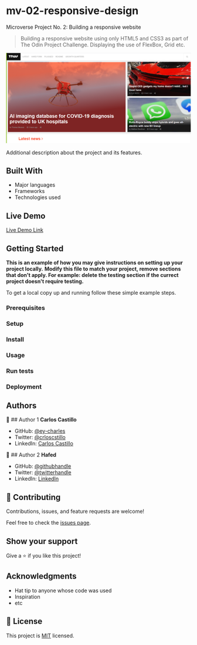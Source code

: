 # mv-02-responsive-design

Microverse Project No. 2: Building a responsive website

> Building a responsive website using only HTML5 and CSS3 as part of The Odin Project Challenge. Displaying the use of FlexBox, Grid etc.

![screenshot](./screenshot.png)

Additional description about the project and its features.

## Built With

- Major languages
- Frameworks
- Technologies used

## Live Demo

[Live Demo Link](https://ey-charles.github.io/mv-02-responsive-design/)

## Getting Started

**This is an example of how you may give instructions on setting up your project locally.**
**Modify this file to match your project, remove sections that don't apply. For example: delete the testing section if the currect project doesn't require testing.**

To get a local copy up and running follow these simple example steps.

### Prerequisites

### Setup

### Install

### Usage

### Run tests

### Deployment

## Authors

👤 ## Author 1 **Carlos Castillo**

- GitHub: [@ey-charles](https://github.com/ey-charles)
- Twitter: [@crloscstillo](https://twitter.com/crloscstillo)
- LinkedIn: [Carlos Castillo](https://www.linkedin.com/in/carlos-castillo-70430711a/)

👤 ## Author 2 **Hafed**

- GitHub: [@githubhandle](https://github.com/hafedefheij)
- Twitter: [@twitterhandle](https://twitter.com/hafedefheij)
- LinkedIn: [LinkedIn](https://www.linkedin.com/in/hafedefhej/)

## 🤝 Contributing

Contributions, issues, and feature requests are welcome!

Feel free to check the [issues page](issues/).

## Show your support

Give a ⭐️ if you like this project!

## Acknowledgments

- Hat tip to anyone whose code was used
- Inspiration
- etc

## 📝 License

This project is [MIT](lic.url) licensed.
